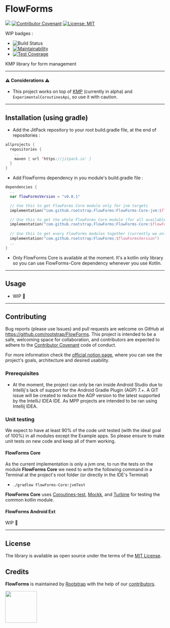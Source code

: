 # FlowForms

[![](https://jitpack.io/v/rootstrap/FlowForms.svg)](https://jitpack.io/#rootstrap/FlowForms) [![Contributor Covenant](https://img.shields.io/badge/Contributor%20Covenant-2.1-4baaaa.svg)](code_of_conduct.md) [![License: MIT](https://img.shields.io/badge/License-MIT-yellow.svg)](https://opensource.org/licenses/MIT)


WIP badges :
- ![Build Status](https://github.com/rootstrap/FlowForms/workflows/CI/badge.svg)
- [![Maintainability](https://api.codeclimate.com/v1/badges/FlowForms/maintainability)](https://codeclimate.com/github/rootstrap/FlowForms/maintainability)
- [![Test Coverage](https://api.codeclimate.com/v1/badges/FlowForms/test_coverage)](https://codeclimate.com/github/rootstrap/FlowForms/test_coverage)

KMP library for form management

---

#### :warning: Considerations :warning:
- This project works on top of [KMP](https://kotlinlang.org/docs/multiplatform.html) (currently in alpha) and `ExperimentalCoroutinesApi`, so use it with caution.

---

## Installation (using gradle)
- Add the JitPack repository to your root build.gradle file, at the end of repositories :
```kotlin
allprojects {
  repositories {
    ..
    maven { url 'https://jitpack.io' }
  }
}
```

- Add FlowForms dependency in you module's build.gradle file :
```kotlin
dependencies {
  ..
  var flowFormsVersion = "v0.0.1"

  // Use this to get FlowForms Core module only for jvm targets
  implementation("com.github.rootstrap.FlowForms:FlowForms-Core-jvm:$flowFormsVersion")

  // Use this to get the whole FlowForms Core module (for all available targets)
  implementation("com.github.rootstrap.FlowForms:FlowForms-Core:$flowFormsVersion")
  
  // Use this to get every FlowForms modules together (currently we only have FlowForms Core so it's the same as above) 
  implementation("com.github.rootstrap:FlowForms:$flowFormsVersion")
  ..
}
```

- Only FlowForms Core is available at the moment. It's a kotlin only library so you can use FlowForms-Core dependency whenever you use Kotlin.

---

## Usage
- WIP 🚧

---

## Contributing
Bug reports (please use Issues) and pull requests are welcome on GitHub at https://github.com/rootstrap/FlowForms. This project is intended to be a safe, welcoming space for collaboration, and contributors are expected to adhere to the [Contributor Covenant](http://contributor-covenant.org) code of conduct.

For more information check the [official notion page](https://www.notion.so/rootstrap/FlowForms-KMP-library-for-form-management-starting-with-Android-43ee69a08a17450a89cf8db695ec1bd9), where you can see the project's goals, architecture and desired usability.

### Prerequisites
- At the moment, the project can only be ran inside Android Studio due to Intellij's lack of support for the Android Gradle Plugin (AGP) 7.+. A GIT issue will be created to reduce the AGP version to the latest supported by the IntelliJ IDEA IDE. As MPP projects are intended to be ran using Intellij IDEA.

### Unit testing

We expect to have at least 90% of the code unit tested (with the ideal goal of 100%) in all modules except the Example apps. So please ensure to make unit tests on new code and keep all of them working.

#### FlowForms Core
As the current implementation is only a jvm one, to run the tests on the module **FlowForms Core** we need to write the following command in a Terminal at the project's root folder (or directly in the IDE's Terminal)
- `./gradlew FlowForms-Core:jvmTest`

**FlowForms Core** uses [Coroutines-test](https://github.com/Kotlin/kotlinx.coroutines/blob/master/kotlinx-coroutines-test/README.md), [Mockk](https://github.com/mockk/mockk), and [Turbine](https://github.com/cashapp/turbine) for testing the common kotlin module.

#### FlowForms Android Ext
WIP 🚧

---

## License
The library is available as open source under the terms of the [MIT License](https://opensource.org/licenses/MIT).

## Credits
**FlowForms** is maintained by [Rootstrap](http://www.rootstrap.com) with the help of our [contributors](https://github.com/rootstrap/FlowForms/contributors).

[<img src="https://s3-us-west-1.amazonaws.com/rootstrap.com/img/rs.png" width="100"/>](http://www.rootstrap.com)
